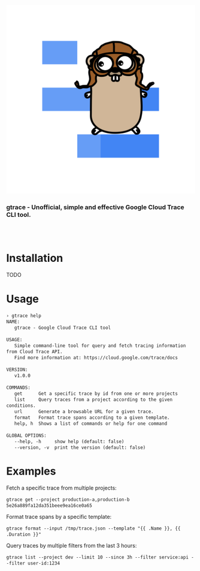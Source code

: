 <!-- ![Alt text](assets/gtrace.svg?raw=true"gtrace") -->
<!-- <div style="text-align:center">
  <img src="assets/gtrace.svg" />
</div> -->
<center>
    <img src="assets/gtrace.svg" />
</center>


### **gtrace** - Unofficial, simple and effective Google Cloud Trace CLI tool.

</br></br>
# Installation
TODO


# Usage

```
› gtrace help
NAME:
   gtrace - Google Cloud Trace CLI tool

USAGE:
   Simple command-line tool for query and fetch tracing information from Cloud Trace API.
   Find more information at: https://cloud.google.com/trace/docs

VERSION:
   v1.0.0

COMMANDS:
   get      Get a specific trace by id from one or more projects
   list     Query traces from a project according to the given conditions.
   url      Generate a browsable URL for a given trace.
   format   Format trace spans according to a given template.
   help, h  Shows a list of commands or help for one command

GLOBAL OPTIONS:
   --help, -h     show help (default: false)
   --version, -v  print the version (default: false)
```

# Examples

Fetch a specific trace from multiple projects:
```
gtrace get --project production-a,production-b 5e26a889fa12da351beee9ea16ce0a65
```

Format trace spans by a specific template:
```
gtrace format --input /tmp/trace.json --template "{{ .Name }}, {{ .Duration }}"
```

Query traces by multiple filters from the last 3 hours:
```
gtrace list --project dev --limit 10 --since 3h --filter service:api --filter user-id:1234
```

